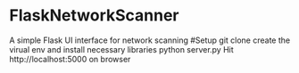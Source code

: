 # FlaskNetworkScanner
A simple Flask UI interface for network scanning
#Setup
git clone <url>
create the virual env and install necessary libraries
python server.py
Hit http://localhost:5000 on browser
